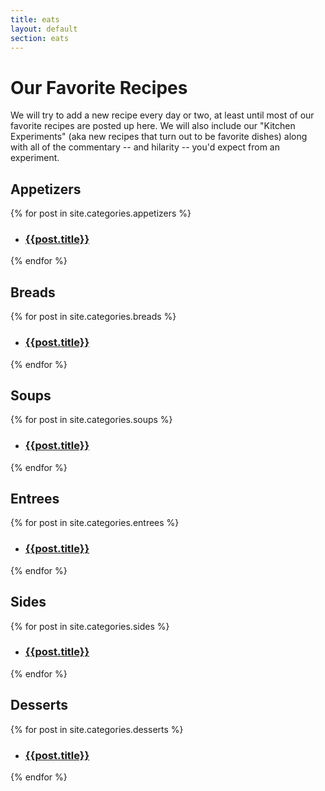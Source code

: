 ```yaml
---
title: eats
layout: default
section: eats
---
```


# Our Favorite Recipes
We will try to add a new recipe every day or two, at least until most of our favorite recipes are posted up here. We will also 
include our "Kitchen Experiments" (aka new recipes that turn out to be favorite dishes) along with all of the commentary -- and hilarity -- you'd expect from an experiment.

## Appetizers
{% for post in site.categories.appetizers %}
* ### [{{post.title}}]({{post.url}})
{% endfor %}

## Breads
{% for post in site.categories.breads %}
* ### [{{post.title}}]({{post.url}})
{% endfor %}

## Soups
{% for post in site.categories.soups %}
* ### [{{post.title}}]({{post.url}})
{% endfor %}

## Entrees
{% for post in site.categories.entrees %}
* ### [{{post.title}}]({{post.url}})
{% endfor %}

## Sides
{% for post in site.categories.sides %}
* ### [{{post.title}}]({{post.url}})
{% endfor %}

## Desserts
{% for post in site.categories.desserts %}
* ### [{{post.title}}]({{post.url}})
{% endfor %}
